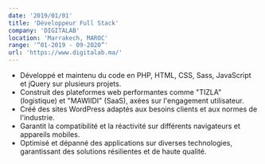 ```yaml
---
date: '2019/01/01'
title: 'Développeur Full Stack'
company: 'DIGITALAB'
location: 'Marrakech, MAROC'
range: '“01-2019 - 09-2020”'
url: 'https://www.digitalab.ma/'
---
```


- Développé et maintenu du code en PHP, HTML, CSS, Sass, JavaScript et jQuery sur plusieurs projets.
- Construit des plateformes web performantes comme "TIZLA" (logistique) et "MAWIIDI" (SaaS), axées sur l'engagement utilisateur.
- Créé des sites WordPress adaptés aux besoins clients et aux normes de l'industrie.
- Garantit la compatibilité et la réactivité sur différents navigateurs et appareils mobiles.
- Optimisé et dépanné des applications sur diverses technologies, garantissant des solutions résilientes et de haute qualité.